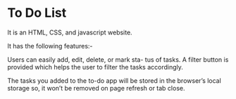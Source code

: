 # To Do List

It is an HTML, CSS, and javascript website.

It has the following features:-

Users can easily add, edit, delete, or mark sta-
tus of tasks. A filter button is provided which
helps the user to filter the tasks accordingly.

The tasks you added to the to-do app will
be stored in the browser’s local storage so,
it won’t be removed on page refresh or tab
close.
